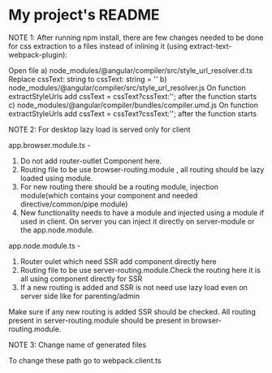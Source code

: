 # My project's README


NOTE 1: After running npm install, there are few changes needed to be done for css extraction to a files instead of inlining it (using extract-text-webpack-plugin):

Open file 
     a) node_modules/@angular/compiler/src/style_url_resolver.d.ts 
        Replace  cssText: string to cssText: string = ''
     b) node_modules/@angular/compiler/src/style_url_resolver.js
        On function extractStyleUrls add cssText = cssText?cssText:''; after the function starts
     c) node_modules/@angular/compiler/bundles/compiler.umd.js
        On function extractStyleUrls add cssText = cssText?cssText:''; after the function starts


NOTE 2: For desktop lazy load is served only for client

app.browser.module.ts -
1. Do not add router-outlet Component here.
2. Routing file to be use browser-routing.module , all routing should be lazy loaded using module.
3. For new routing there should be a routing module, injection module(which contains your component and needed directive/common/pipe module)
4. New functionality needs to have a module and injected using a module if used in client. On server you can inject it directly on server-module or the app.node.module.


app.node.module.ts -
1. Router oulet which need SSR add component directly here
2. Routing file to be use server-routing.module.Check the routing here it is all using component directly for SSR
3. If a new routing is added and SSR is not need use lazy load even on server side like for parenting/admin

Make sure if any new routing is added SSR should be checked. All routing present in server-routing.module should be present in  browser-routing.module.



NOTE 3: Change name of generated files

To change these path go to webpack.client.ts

